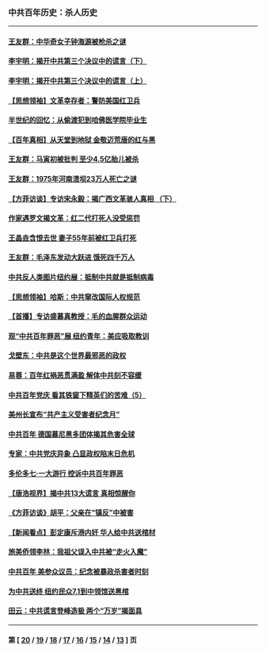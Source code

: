 ### 中共百年历史：杀人历史
---
#### [王友群：中华奇女子钟海源被枪杀之谜](../../pages/nf1176106/n13430555.md?01020430) 
#### [李宇明：揭开中共第三个决议中的谎言（下）](../../pages/nf1176106/n13389389.md?01020430) 
#### [李宇明：揭开中共第三个决议中的谎言（上）](../../pages/nf1176106/n13388697.md?01020430) 
#### [【思想领袖】文革幸存者：警防美国红卫兵](../../pages/nf1176106/n13339289.md?01020430) 
#### [半世纪的回忆：从偷渡犯到哈佛医学院毕业生](../../pages/nf1176106/n13345328.md?01020430) 
#### [【百年真相】从天堂到地狱 金敬迈荒唐的红与黑](../../pages/nf1176106/n13336995.md?01020430) 
#### [王友群：马寅初被批判 至少4.5亿胎儿被杀](../../pages/nf1176106/n13260313.md?01020430) 
#### [王友群：1975年河南溃坝23万人死亡之谜](../../pages/nf1176106/n13231576.md?01020430) 
#### [【方菲访谈】专访宋永毅：揭广西文革骇人真相 （下）](../../pages/nf1176106/n13209074.md?01020430) 
#### [作家遇罗文揭文革：红二代打死人没受惩罚](../../pages/nf1176106/n13205254.md?01020430) 
#### [王晶垚含恨去世 妻子55年前被红卫兵打死](../../pages/nf1176106/n13203590.md?01020430) 
#### [王友群：毛泽东发动大跃进 饿死四千万人](../../pages/nf1176106/n13177158.md?01020430) 
#### [中共反人类图片纽约展：抵制中共就是抵制病毒](../../pages/nf1176106/n13115371.md?01020430) 
#### [【思想领袖】哈斯：中共窜改国际人权规范](../../pages/nf1176106/n13053647.md?01020430) 
#### [【首播】专访盛慕真教授：毛的血腥群众运动](../../pages/nf1176106/n13091782.md?01020430) 
#### [观“中共百年罪恶”展 纽约青年：美应吸取教训](../../pages/nf1176106/n13085246.md?01020430) 
#### [戈壁东：中共是这个世界最邪恶的政权](../../pages/nf1176106/n13085641.md?01020430) 
#### [易蓉：百年红祸恶贯满盈 解体中共刻不容缓](../../pages/nf1176106/n13084455.md?01020430) 
#### [中共百年党庆 看其铁窗下精英们的苦难（5）](../../pages/nf1176106/n13076766.md?01020430) 
#### [美州长宣布“共产主义受害者纪念月”](../../pages/nf1176106/n13074024.md?01020430) 
#### [中共百年 德国慕尼黑多团体揭其危害全球](../../pages/nf1176106/n13068873.md?01020430) 
#### [专家：中共党庆异象 凸显政权陷末日危机](../../pages/nf1176106/n13067084.md?01020430) 
#### [多伦多七·一大游行 控诉中共百年罪恶](../../pages/nf1176106/n13062043.md?01020430) 
#### [【唐浩视界】揭中共13大谎言 真相惊醒你](../../pages/nf1176106/n13065208.md?01020430) 
#### [《方菲访谈》胡平：父亲在“镇反”中被害](../../pages/nf1176106/n13064114.md?01020430) 
#### [【新闻看点】彭定康斥港内奸 华人给中共送棺材](../../pages/nf1176106/n13064230.md?01020430) 
#### [旅美侨领李林：我祖父误入中共被“走火入魔”](../../pages/nf1176106/n13062777.md?01020430) 
#### [中共百年 美参众议员：纪念被暴政杀害者时刻](../../pages/nf1176106/n13063735.md?01020430) 
#### [为中共送终 纽约民众7.1到中领馆送黑棺](../../pages/nf1176106/n13062573.md?01020430) 
#### [田云：中共谎言登峰造极 两个“万岁”揭面具](../../pages/nf1176106/n13062013.md?01020430) 

---
#### 第 [ [20](./20.md?01020430) / [19](./19.md?01020430) / [18](./18.md?01020430) / [17](./17.md?01020430) / [16](./16.md?01020430) / [15](./15.md?01020430) / [14](./14.md?01020430) / [13](./13.md?01020430) ] 页
